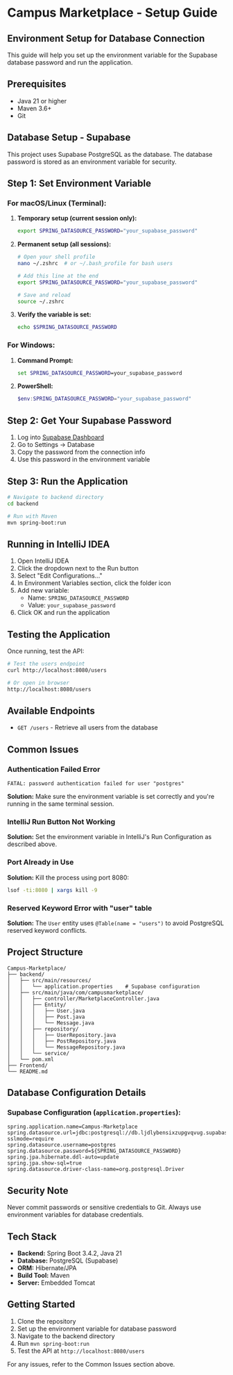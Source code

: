 # Campus Marketplace - Setup Guide

## Environment Setup for Database Connection

This guide will help you set up the environment variable for the Supabase database password and run the application.

## Prerequisites

- Java 21 or higher
- Maven 3.6+
- Git

## Database Setup - Supabase

This project uses Supabase PostgreSQL as the database. The database password is stored as an environment variable for security.

## Step 1: Set Environment Variable

### For macOS/Linux (Terminal):

1. **Temporary setup (current session only):**
   ```bash
   export SPRING_DATASOURCE_PASSWORD="your_supabase_password"
   ```

2. **Permanent setup (all sessions):**
   ```bash
   # Open your shell profile
   nano ~/.zshrc  # or ~/.bash_profile for bash users
   
   # Add this line at the end
   export SPRING_DATASOURCE_PASSWORD="your_supabase_password"
   
   # Save and reload
   source ~/.zshrc
   ```

3. **Verify the variable is set:**
   ```bash
   echo $SPRING_DATASOURCE_PASSWORD
   ```

### For Windows:

1. **Command Prompt:**
   ```cmd
   set SPRING_DATASOURCE_PASSWORD=your_supabase_password
   ```

2. **PowerShell:**
   ```powershell
   $env:SPRING_DATASOURCE_PASSWORD="your_supabase_password"
   ```

## Step 2: Get Your Supabase Password

1. Log into [Supabase Dashboard](https://supabase.com/dashboard)
2. Go to Settings → Database
3. Copy the password from the connection info
4. Use this password in the environment variable

## Step 3: Run the Application

```bash
# Navigate to backend directory
cd backend

# Run with Maven
mvn spring-boot:run
```

## Running in IntelliJ IDEA

1. Open IntelliJ IDEA
2. Click the dropdown next to the Run button
3. Select "Edit Configurations..."
4. In Environment Variables section, click the folder icon
5. Add new variable:
   - Name: `SPRING_DATASOURCE_PASSWORD`
   - Value: `your_supabase_password`
6. Click OK and run the application

## Testing the Application

Once running, test the API:

```bash
# Test the users endpoint
curl http://localhost:8080/users

# Or open in browser
http://localhost:8080/users
```

## Available Endpoints

- `GET /users` - Retrieve all users from the database

## Common Issues

### Authentication Failed Error
```
FATAL: password authentication failed for user "postgres"
```
**Solution:** Make sure the environment variable is set correctly and you're running in the same terminal session.

### IntelliJ Run Button Not Working
**Solution:** Set the environment variable in IntelliJ's Run Configuration as described above.

### Port Already in Use
**Solution:** Kill the process using port 8080:
```bash
lsof -ti:8080 | xargs kill -9
```

### Reserved Keyword Error with "user" table
**Solution:** The `User` entity uses `@Table(name = "users")` to avoid PostgreSQL reserved keyword conflicts.

## Project Structure

```
Campus-Marketplace/
├── backend/
│   ├── src/main/resources/
│   │   └── application.properties    # Supabase configuration
│   ├── src/main/java/com/campusmarketplace/
│   │   ├── controller/MarketplaceController.java
│   │   ├── Entity/
│   │   │   ├── User.java
│   │   │   ├── Post.java
│   │   │   └── Message.java
│   │   ├── repository/
│   │   │   ├── UserRepository.java
│   │   │   ├── PostRepository.java
│   │   │   └── MessageRepository.java
│   │   └── service/
│   └── pom.xml
├── Frontend/
└── README.md
```

## Database Configuration Details

### Supabase Configuration (`application.properties`):
```properties
spring.application.name=Campus-Marketplace
spring.datasource.url=jdbc:postgresql://db.ljdlybensixzupgvqvug.supabase.co:5432/postgres?sslmode=require
spring.datasource.username=postgres
spring.datasource.password=${SPRING_DATASOURCE_PASSWORD}
spring.jpa.hibernate.ddl-auto=update
spring.jpa.show-sql=true
spring.datasource.driver-class-name=org.postgresql.Driver
```

## Security Note

Never commit passwords or sensitive credentials to Git. Always use environment variables for database credentials.

## Tech Stack

- **Backend:** Spring Boot 3.4.2, Java 21
- **Database:** PostgreSQL (Supabase)
- **ORM:** Hibernate/JPA
- **Build Tool:** Maven
- **Server:** Embedded Tomcat

## Getting Started

1. Clone the repository
2. Set up the environment variable for database password
3. Navigate to the backend directory
4. Run `mvn spring-boot:run`
5. Test the API at `http://localhost:8080/users`

For any issues, refer to the Common Issues section above.
